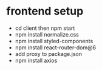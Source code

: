 # frontend setup
- cd client then npm start
- npm install normalize.css
- npm install styled-components
- npm install react-router-dom@6
- add proxy to package.json
- npm install axios
